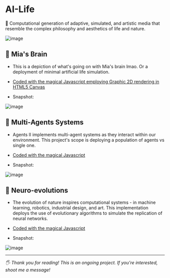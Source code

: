 # AI-Life
📧 Computational generation of adaptive, simulated, and artistic media that resemble the complex philosophy and aesthetics of life and nature. 

 ![image](https://user-images.githubusercontent.com/60398789/111011628-05ad1a00-8368-11eb-83af-fb9f7235876d.png)


🧠 Mia's Brain
---
- This is a depiction of what's going on with Mia's brain lmao. Or a deployment of minimal artificial life simulation.
- [Coded with the magical Javascript employing Graphic 2D rendering in HTML5 Canvas](https://github.com/jomiapangilinan/AI-Life/blob/main/AILifeSimulation-Mia'sBrain_Miap.js)

- Snapshot:

![image](https://user-images.githubusercontent.com/60398789/111009060-92ec7080-8360-11eb-8570-ee5c3ad9c32b.png)

💫 Multi-Agents Systems
---
- Agents II implements multi-agent systems as they interact within our environment. This project's scope is deploying a population of agents vs single one.
- [Coded with the magical Javascript](https://github.com/jomiapangilinan/AI-Life/blob/main/Agents2_miap.js)

- Snapshot:

![image](https://user-images.githubusercontent.com/60398789/111009128-c0d1b500-8360-11eb-9a73-c2f0907b125e.png)

🦠 Neuro-evolutions
---
 - The evolution of nature inspires computational systems - in machine learning, robotics, industrial design, and art. This implementation deploys the use of evolutionary algorithms to simulate the replication of neural networks.

- [Coded with the magical Javascript](https://github.com/jomiapangilinan/AI-Life/blob/main/Neuroevolution_Miap.js)

- Snapshot:

![image](https://user-images.githubusercontent.com/60398789/111008967-56b91000-8360-11eb-8df2-5503f7741155.png)

---
*🖐 Thank you for reading! This is an ongoing project. If you're interested, shoot me a message!*
